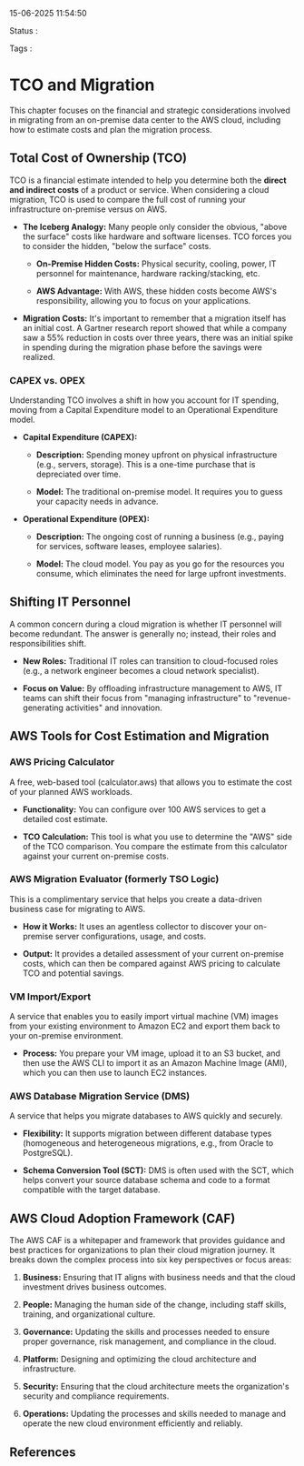 15-06-2025 11:54:50

Status :

Tags :

# TCO and Migration

This chapter focuses on the financial and strategic considerations involved in migrating from an on-premise data center to the AWS cloud, including how to estimate costs and plan the migration process.

## Total Cost of Ownership (TCO)

TCO is a financial estimate intended to help you determine both the **direct and indirect costs** of a product or service. When considering a cloud migration, TCO is used to compare the full cost of running your infrastructure on-premise versus on AWS.

- **The Iceberg Analogy:** Many people only consider the obvious, "above the surface" costs like hardware and software licenses. TCO forces you to consider the hidden, "below the surface" costs.
    
    - **On-Premise Hidden Costs:** Physical security, cooling, power, IT personnel for maintenance, hardware racking/stacking, etc.
        
    - **AWS Advantage:** With AWS, these hidden costs become AWS's responsibility, allowing you to focus on your applications.
        
- **Migration Costs:** It's important to remember that a migration itself has an initial cost. A Gartner research report showed that while a company saw a 55% reduction in costs over three years, there was an initial spike in spending during the migration phase before the savings were realized.
    

### CAPEX vs. OPEX

Understanding TCO involves a shift in how you account for IT spending, moving from a Capital Expenditure model to an Operational Expenditure model.

- **Capital Expenditure (CAPEX):**
    
    - **Description:** Spending money upfront on physical infrastructure (e.g., servers, storage). This is a one-time purchase that is depreciated over time.
        
    - **Model:** The traditional on-premise model. It requires you to guess your capacity needs in advance.
        
- **Operational Expenditure (OPEX):**
    
    - **Description:** The ongoing cost of running a business (e.g., paying for services, software leases, employee salaries).
        
    - **Model:** The cloud model. You pay as you go for the resources you consume, which eliminates the need for large upfront investments.
        

## Shifting IT Personnel

A common concern during a cloud migration is whether IT personnel will become redundant. The answer is generally no; instead, their roles and responsibilities shift.

- **New Roles:** Traditional IT roles can transition to cloud-focused roles (e.g., a network engineer becomes a cloud network specialist).
    
- **Focus on Value:** By offloading infrastructure management to AWS, IT teams can shift their focus from "managing infrastructure" to "revenue-generating activities" and innovation.
    

## AWS Tools for Cost Estimation and Migration

### AWS Pricing Calculator

A free, web-based tool (calculator.aws) that allows you to estimate the cost of your planned AWS workloads.

- **Functionality:** You can configure over 100 AWS services to get a detailed cost estimate.
    
- **TCO Calculation:** This tool is what you use to determine the "AWS" side of the TCO comparison. You compare the estimate from this calculator against your current on-premise costs.
    

### AWS Migration Evaluator (formerly TSO Logic)

This is a complimentary service that helps you create a data-driven business case for migrating to AWS.

- **How it Works:** It uses an agentless collector to discover your on-premise server configurations, usage, and costs.
    
- **Output:** It provides a detailed assessment of your current on-premise costs, which can then be compared against AWS pricing to calculate TCO and potential savings.
    

### VM Import/Export

A service that enables you to easily import virtual machine (VM) images from your existing environment to Amazon EC2 and export them back to your on-premise environment.

- **Process:** You prepare your VM image, upload it to an S3 bucket, and then use the AWS CLI to import it as an Amazon Machine Image (AMI), which you can then use to launch EC2 instances.
    

### AWS Database Migration Service (DMS)

A service that helps you migrate databases to AWS quickly and securely.

- **Flexibility:** It supports migration between different database types (homogeneous and heterogeneous migrations, e.g., from Oracle to PostgreSQL).
    
- **Schema Conversion Tool (SCT):** DMS is often used with the SCT, which helps convert your source database schema and code to a format compatible with the target database.
    

## AWS Cloud Adoption Framework (CAF)

The AWS CAF is a whitepaper and framework that provides guidance and best practices for organizations to plan their cloud migration journey. It breaks down the complex process into six key perspectives or focus areas:

1. **Business:** Ensuring that IT aligns with business needs and that the cloud investment drives business outcomes.
    
2. **People:** Managing the human side of the change, including staff skills, training, and organizational culture.
    
3. **Governance:** Updating the skills and processes needed to ensure proper governance, risk management, and compliance in the cloud.
    
4. **Platform:** Designing and optimizing the cloud architecture and infrastructure.
    
5. **Security:** Ensuring that the cloud architecture meets the organization's security and compliance requirements.
    
6. **Operations:** Updating the processes and skills needed to manage and operate the new cloud environment efficiently and reliably.


## References


